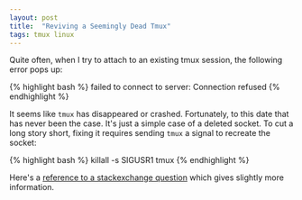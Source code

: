 ```yaml
---
layout: post
title:  "Reviving a Seemingly Dead Tmux"
tags: tmux linux
---
```


Quite often, when I try to attach to an existing tmux session, the following error pops up:

{% highlight bash %}
failed to connect to server: Connection refused
{% endhighlight %}

It seems like `tmux` has disappeared or crashed. Fortunately, to this date that
has never been the case. It's just a simple case of a deleted socket. To cut a
long story short, fixing it requires sending `tmux` a signal to recreate the
socket:

{% highlight bash %}
killall -s SIGUSR1 tmux
{% endhighlight %}

Here's a [reference to a stackexchange question](http://unix.stackexchange.com/questions/40928/tmux-session-lost-in-unknown-pts-cause-and-possible-solution)
which gives slightly more information.
